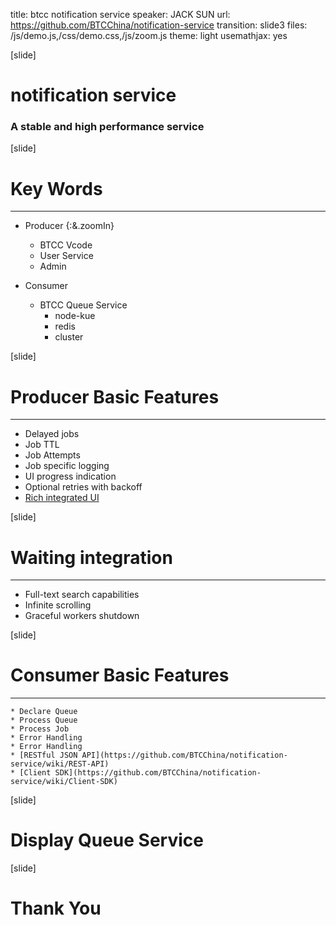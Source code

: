 title: btcc notification service
speaker: JACK SUN
url: https://github.com/BTCChina/notification-service
transition: slide3
files: /js/demo.js,/css/demo.css,/js/zoom.js
theme: light
usemathjax: yes

[slide]
# notification service
### A stable and high performance service

[slide]
# Key Words
----
* Producer {:&.zoomIn}
  * BTCC Vcode
  * User Service
  * Admin 

* Consumer
    - BTCC Queue Service
        + node-kue
        + redis
        + cluster


[slide]
# Producer Basic Features 
----

  - Delayed jobs
  - Job TTL
  - Job Attempts
  - Job specific logging
  - UI progress indication
  - Optional retries with backoff
  - [Rich integrated UI](127.0.0.1:3050)




[slide]
# Waiting integration
----
  - Full-text search capabilities
  - Infinite scrolling
  - Graceful workers shutdown




[slide]
# Consumer Basic Features
----
    
    * Declare Queue
    * Process Queue
    * Process Job
    * Error Handling
    * Error Handling
    * [RESTful JSON API](https://github.com/BTCChina/notification-service/wiki/REST-API)
    * [Client SDK](https://github.com/BTCChina/notification-service/wiki/Client-SDK)

[slide]

# Display Queue Service


[slide]

# Thank You  
